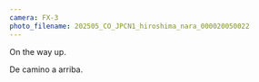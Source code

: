 ```yaml
---
camera: FX-3
photo_filename: 202505_CO_JPCN1_hiroshima_nara_000020050022
---
```


On the way up.

De camino a arriba.

